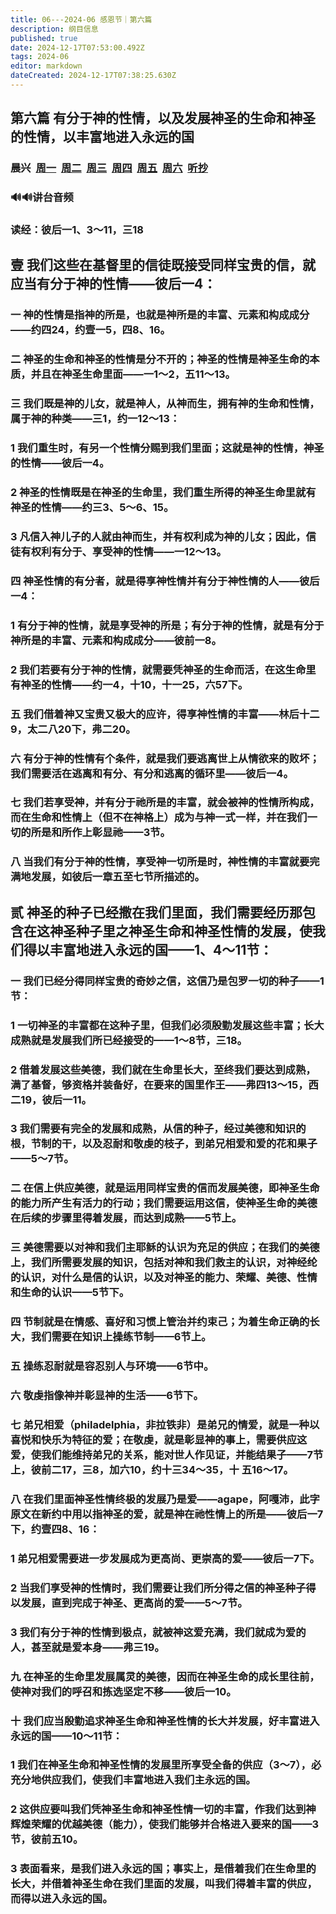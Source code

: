 ```yaml
---
title: 06---2024-06 感恩节｜第六篇
description: 纲目信息
published: true
date: 2024-12-17T07:53:00.492Z
tags: 2024-06
editor: markdown
dateCreated: 2024-12-17T07:38:25.630Z
---
```


## 第六篇    有分于神的性情，以及发展神圣的生命和神圣的性情，以丰富地进入永远的国
### 晨兴&nbsp;&nbsp;[周一](/home/2024-06/2024-06-06/w6d1)&nbsp;&nbsp;[周二](/home/2024-06/2024-06-06/w6d2)&nbsp;&nbsp;[周三](/home/2024-06/2024-06-06/w6d3)&nbsp;&nbsp;[周四](/home/2024-06/2024-06-06/w6d4)&nbsp;&nbsp;[周五](/home/2024-06/2024-06-06/w6d5)&nbsp;&nbsp;[周六](/home/2024-06/2024-06-06/w6d6)&nbsp;&nbsp;[听抄](/home/2024-06/2024-06-06/tc)
### 🔊🔊讲台音频


### 读经：彼后一1、3～11，三18

## 壹    我们这些在基督里的信徒既接受同样宝贵的信，就应当有分于神的性情——彼后一4：

### 一    神的性情是指神的所是，也就是神所是的丰富、元素和构成成分——约四24，约壹一5，四8、16。

### 二    神圣的生命和神圣的性情是分不开的；神圣的性情是神圣生命的本质，并且在神圣生命里面——一1～2，五11～13。

### 三    我们既是神的儿女，就是神人，从神而生，拥有神的生命和性情，属于神的种类——三1，约一12～13：

### 1    我们重生时，有另一个性情分赐到我们里面；这就是神的性情，神圣的性情——彼后一4。

### 2    神圣的性情既是在神圣的生命里，我们重生所得的神圣生命里就有神圣的性情——约三3、5～6、15。

### 3    凡信入神儿子的人就由神而生，并有权利成为神的儿女；因此，信徒有权利有分于、享受神的性情——一12～13。

### 四    神圣性情的有分者，就是得享神性情并有分于神性情的人——彼后一4：

### 1    有分于神的性情，就是享受神的所是；有分于神的性情，就是有分于神所是的丰富、元素和构成成分——彼前一8。

### 2    我们若要有分于神的性情，就需要凭神圣的生命而活，在这生命里有神圣的性情——约一4，十10，十一25，六57下。

### 五    我们借着神又宝贵又极大的应许，得享神性情的丰富——林后十二9，太二八20下，弗二20。

### 六    有分于神的性情有个条件，就是我们要逃离世上从情欲来的败坏；我们需要活在逃离和有分、有分和逃离的循环里——彼后一4。

### 七    我们若享受神，并有分于祂所是的丰富，就会被神的性情所构成，而在生命和性情上（但不在神格上）成为与神一式一样，并在我们一切的所是和所作上彰显祂——3节。

### 八    当我们有分于神的性情，享受神一切所是时，神性情的丰富就要完满地发展，如彼后一章五至七节所描述的。

## 贰    神圣的种子已经撒在我们里面，我们需要经历那包含在这神圣种子里之神圣生命和神圣性情的发展，使我们得以丰富地进入永远的国——1、4～11节：

### 一    我们已经分得同样宝贵的奇妙之信，这信乃是包罗一切的种子——1节：

### 1    一切神圣的丰富都在这种子里，但我们必须殷勤发展这些丰富；长大成熟就是发展我们所已经接受的——1～8节，三18。

### 2 借着发展这些美德，我们就在生命里长大，至终我们要达到成熟，满了基督，够资格并装备好，在要来的国里作王——弗四13～15，西二19，彼后一11。

### 3    我们需要有完全的发展和成熟，从信的种子，经过美德和知识的根，节制的干，以及忍耐和敬虔的枝子，到弟兄相爱和爱的花和果子——5～7节。

### 二    在信上供应美德，就是运用同样宝贵的信而发展美德，即神圣生命的能力所产生有活力的行动；我们需要运用这信，使神圣生命的美德在后续的步骤里得着发展，而达到成熟——5节上。

### 三    美德需要以对神和我们主耶稣的认识为充足的供应；在我们的美德上，我们所需要发展的知识，包括对神和我们救主的认识，对神经纶的认识，对什么是信的认识，以及对神圣的能力、荣耀、美德、性情和生命的认识——5节下。

### 四    节制就是在情感、喜好和习惯上管治并约束己；为着生命正确的长大，我们需要在知识上操练节制——6节上。

### 五    操练忍耐就是容忍别人与环境——6节中。

### 六    敬虔指像神并彰显神的生活——6节下。

### 七    弟兄相爱（philadelphia，非拉铁非）是弟兄的情爱，就是一种以喜悦和快乐为特征的爱；在敬虔，就是彰显神的事上，需要供应这爱，使我们能维持弟兄的关系，能对世人作见证，并能结果子——7节上，彼前二17，三8，加六10，约十三34～35，十 五16～17。

### 八    在我们里面神圣性情终极的发展乃是爱——agape，阿嘎沛，此字原文在新约中用以指神圣的爱，就是神在祂性情上的所是——彼后一7下，约壹四8、16：

### 1    弟兄相爱需要进一步发展成为更高尚、更崇高的爱——彼后一7下。

### 2 当我们享受神的性情时，我们需要让我们所分得之信的神圣种子得以发展，直到完成于神圣、更高尚的爱——5～7节。

### 3    我们有分于神的性情到极点，就被神这爱充满，我们就成为爱的人，甚至就是爱本身——弗三19。

### 九    在神圣的生命里发展属灵的美德，因而在神圣生命的成长里往前，使神对我们的呼召和拣选坚定不移——彼后一10。

### 十    我们应当殷勤追求神圣生命和神圣性情的长大并发展，好丰富进入永远的国——10～11节：

### 1    我们在神圣生命和神圣性情的发展里所享受全备的供应（3～7），必充分地供应我们，使我们丰富地进入我们主永远的国。

### 2    这供应要叫我们凭神圣生命和神圣性情一切的丰富，作我们达到神辉煌荣耀的优越美德（能力），使我们能够并合格进入要来的国——3节，彼前五10。

### 3    表面看来，是我们进入永远的国；事实上，是借着我们在生命里的长大，并借着神圣生命在我们里面的发展，叫我们得着丰富的供应，而得以进入永远的国。